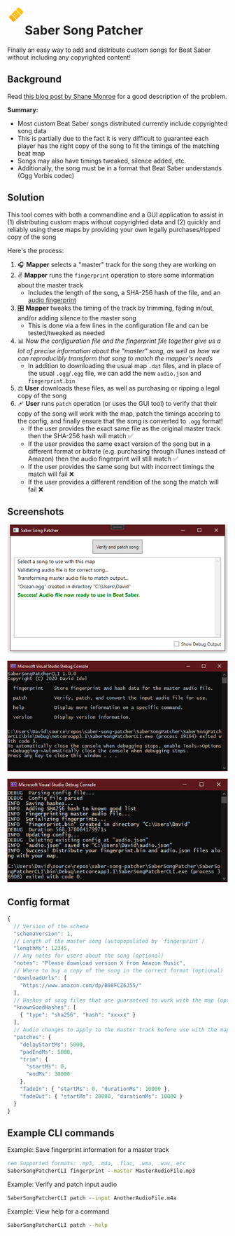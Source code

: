<img align="left" width="40" height="40" src="Images/patcher.png?raw=true" alt="">

# Saber Song Patcher

Finally an easy way to add and distribute custom songs for Beat Saber without including any copyrighted content!

## Background

Read [this blog post by Shane Monroe](https://medium.com/@darkuni/beat-saber-why-custom-maps-cannot-be-made-with-legal-music-9e68a01cfd42) for a good description of the problem.

**Summary:**

- Most custom Beat Saber songs distributed currently include copyrighted song data
- This is partially due to the fact it is very difficult to guarantee each player has the right copy of the song to fit the timings of the matching beat map
- Songs may also have timings tweaked, silence added, etc.
- Additionally, the song must be in a format that Beat Saber understands (Ogg Vorbis codec)

## Solution

This tool comes with both a commandline and a GUI application to assist in (1) distributing custom maps without copyrighted data and (2) quickly and reliably using these maps by providing your own legally purchases/ripped copy of the song

Here's the process:

1. 🎧 **Mapper** selects a "master" track for the song they are working on
1. ✌️ **Mapper** runs the `fingerprint` operation to store some information about the master track
    - Includes the length of the song, a SHA-256 hash of the file, and an [audio fingerprint](https://www.codeproject.com/Articles/206507/Duplicates-detector-via-audio-fingerprinting#fingerprint)
1. 🎛️ **Mapper** tweaks the timing of the track by trimming, fading in/out, and/or adding silence to the master song
    - This is done via a few lines in the configuration file and can be tested/tweaked as needed
1. 📊 *Now the configuration file and the fingerprint file together give us a lot of precise information about the "master" song, as well as how we can reproducibly transform that song to match the mapper's needs*
    - In addition to downloading the usual map `.dat` files, and in place of the usual `.ogg`/`.egg` file, we can add the new `audio.json` and `fingerprint.bin`
1. ⚖️ **User** downloads these files, as well as purchasing or ripping a legal copy of the song
1. 🩹 **User** runs `patch` operation (or uses the GUI tool) to verify that their copy of the song will work with the map, patch the timings accoring to the config, and finally ensure that the song is converted to `.ogg` format!
    - If the user provides the exact same file as the original master track then the SHA-256 hash will match ✅
    - If the user provides the same exact version of the song but in a different format or bitrate (e.g. purchasing through iTunes instead of Amazon) then the audio fingerprint will still match ✅
    - If the user provides the same song but with incorrect timings the match will fail ❌
    - If the user provides a different rendition of the song the match will fail ❌

## Screenshots

<p align="center">
 <img src="Images/gui-screenshot.png?raw=true" title="GUI Patcher" alt="Screenshot">
</p>

<p align="center">
 <img src="Images/cli-help.png?raw=true" title="CLI Help" alt="Screenshot">
</p>

<p align="center">
 <img src="Images/cli-screenshot.png?raw=true" title="CLI Example" alt="Screenshot">
</p>

## Config format

```js
{
  // Version of the schema
  "schemaVersion": 1,
  // Length of the master song (autopopulated by `fingerprint`)
  "lengthMs": 12345,
  // Any notes for users about the song (optional)
  "notes": "Please download version X from Amazon Music",
  // Where to buy a copy of the song in the correct format (optional)
  "downloadUrls": [
    "https://www.amazon.com/dp/B08FCZ6J55/"
  ],
  // Hashes of song files that are guaranteed to work with the map (optional - at least one added by `fingerprint`)
  "knownGoodHashes": [
    { "type": "sha256", "hash": "xxxxx" }
  ],
  // Audio changes to apply to the master track before use with the map
  "patches": {
    "delayStartMs": 5000,
    "padEndMs": 5000,
    "trim": {
      "startMs": 0,
      "endMs": 30000
    },
    "fadeIn": { "startMs": 0, "durationMs": 10000 },
    "fadeOut": { "startMs": 20000, "durationMs": 10000 }
  }
}
```

## Example CLI commands

Example: Save fingerprint information for a master track

```cmd
rem Supported formats: .mp3, .m4a, .flac, .wma, .wav, etc
SaberSongPatcherCLI fingerprint --master MasterAudioFile.mp3
```

Example: Verify and patch input audio
```cmd
SaberSongPatcherCLI patch --input AnotherAudioFile.m4a
```

Example: View help for a command
```cmd
SaberSongPatcherCLI patch --help
```
